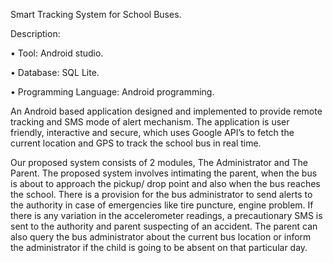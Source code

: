 Smart Tracking System for School Buses.

Description:

• Tool: Android studio.

• Database: SQL Lite.

• Programming Language: Android programming.

An Android based application designed and implemented to provide remote tracking and SMS mode of alert mechanism. The application is user friendly, interactive and secure, which uses Google API’s to fetch the current location and GPS to track the school bus in real time.

Our proposed system consists of 2 modules, The Administrator and The Parent. The proposed system involves intimating the parent, when the bus is about to approach the pickup/ drop point and also when the bus reaches the school. There is a provision for the bus administrator to send alerts to the authority in case of emergencies like tire puncture, engine problem. If there is any variation in the accelerometer readings, a precautionary SMS is sent to the authority and parent suspecting of an accident. The parent can also query the bus administrator about the current bus location or inform the administrator if the child is going to be absent on that particular day.
